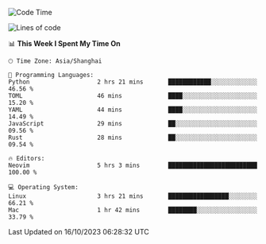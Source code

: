 <!--START_SECTION:waka-->
![Code Time](http://img.shields.io/badge/Code%20Time-1%2C634%20hrs%2016%20mins-blue)

![Lines of code](https://img.shields.io/badge/From%20Hello%20World%20I%27ve%20Written-287.8%20thousand%20lines%20of%20code-blue)

📊 **This Week I Spent My Time On** 

```text
🕑︎ Time Zone: Asia/Shanghai

💬 Programming Languages: 
Python                   2 hrs 21 mins       ████████████░░░░░░░░░░░░░   46.56 % 
TOML                     46 mins             ████░░░░░░░░░░░░░░░░░░░░░   15.20 % 
YAML                     44 mins             ████░░░░░░░░░░░░░░░░░░░░░   14.49 % 
JavaScript               29 mins             ██░░░░░░░░░░░░░░░░░░░░░░░   09.56 % 
Rust                     28 mins             ██░░░░░░░░░░░░░░░░░░░░░░░   09.54 % 

🔥 Editors: 
Neovim                   5 hrs 3 mins        █████████████████████████   100.00 % 

💻 Operating System: 
Linux                    3 hrs 21 mins       █████████████████░░░░░░░░   66.21 % 
Mac                      1 hr 42 mins        ████████░░░░░░░░░░░░░░░░░   33.79 % 
```


 Last Updated on 16/10/2023 06:28:32 UTC
<!--END_SECTION:waka-->
